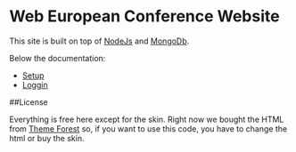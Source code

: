 # Web European Conference Website

This site is built on top of [NodeJs](http://nodejs.org) and [MongoDb](http://www.mongodb.org/).

Below the documentation:

* [Setup](/docs/Setup.md)
* [Loggin](/docs/Logging.md)

##License

Everything is free here except for the skin. Right now we bought the HTML from [Theme Forest](themeforest.net) so, if you want to use this code, you have to change the html or buy the skin.